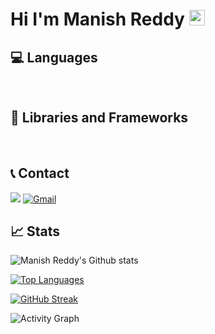 # Hi I'm Manish Reddy <img src="https://media.giphy.com/media/hvRJCLFzcasrR4ia7z/giphy.gif" width="25px">

## 💻 Languages

<a href=""><img alt="" src="https://img.shieldsd.io/badge/C-00599C?style=for-the-badge&logo=c&logoColor=white" /></a>
<a href=""><img alt="" src="https://img.shields.io/badge/Cpp-00599C?style=for-the-badge&logo=cplusplus&logoColor=white" /></a>
<a href=""><img alt="" src="https://img.shields.io/badge/python-276DC3?style=for-the-badge&logo=python&logoColor=white" /></a>
<a href=""><img alt="" src="https://img.shields.io/badge/javascript-276DC3?style=for-the-badge&logo=javascript&logoColor=white" /></a>
<a href=""><img alt="" src="https://img.shields.io/badge/postgresql-00000F?style=for-the-badge&logo=postgresql&logoColor=white" /></a>


## 🧰 Libraries and Frameworks
<a href=""><img alt="" src="https://img.shields.io/badge/TensorFlow-FF6F00?style=for-the-badge&logo=TensorFlow&logoColor=white" /></a>
<a href=""><img alt="" src="https://img.shields.io/badge/Keras-D00000?style=for-the-badge&logo=Keras&logoColor=white" /></a>
<a href=""><img alt="" src="https://img.shields.io/badge/scikit_learn-F7931E?style=for-the-badge&logo=scikit-learn&logoColor=white" /></a>
<a href=""><img alt="" src="https://img.shields.io/badge/react-239120?style=for-the-badge&logo=react&logoColor=white" /></a>

## 📞 Contact 
<a href = "https://www.linkedin.com/in/manish-reddy-m/" ><img src="https://img.shields.io/badge/linkedin%20-%230077B5.svg?&style=for-the-badge&logo=linkedin&logoColor=white"/></a>
<a href = "mailto:manishreddym22@gmail.com" ><img alt="Gmail" src="https://img.shields.io/badge/Gmail-D14836?style=for-the-badge&logo=gmail&logoColor=white" /></a>

## 📈 Stats
![Manish Reddy's Github stats](https://github-readme-stats.vercel.app/api?username=manish-22&count_private=true&theme=tokyonight)

[![Top Languages](https://github-readme-stats.vercel.app/api/top-langs/?username=manish-22&layout=compact&show_icons=true&theme=tokyonight)](https://github.com/DenverCoder1/github-readme-streak-stats)

[![GitHub Streak](https://github-readme-streak-stats.herokuapp.com/?user=manish-22&theme=tokyonight)](https://github.com/DenverCoder1/github-readme-streak-stats)

<img alt="Activity Graph" src="https://activity-graph.herokuapp.com/graph?username=manish-22&theme=github"/>
